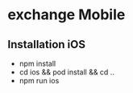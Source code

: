 # exchange Mobile  

## Installation iOS
  - npm install
  - cd ios && pod install && cd ..
  - npm run ios
